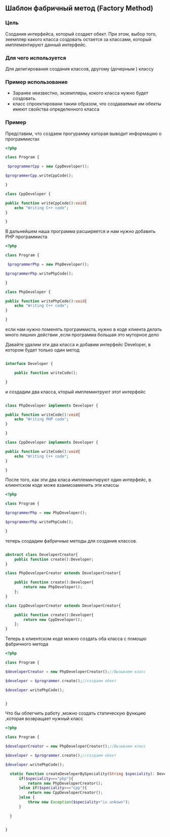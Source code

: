 ## Шаблон фабричный метод (Factory Method)

### Цель

Сзодания интерфейса, который создает обект. При этом, выбор того, экемпляр какого класса создовать 
остается за классами, который имплементируют данный интерфейс.

### Для чего используется  

Для делигирования создания классов, другому (дочерным ) классу 

### Пример использование 


* Заранее неизвестно, экземпляры, кокого класса нужно будет создовать.
* класс спроектировани таким образом, что создаваемые им обекты имеют свойства определенного класса 

### Пример 

Представим, что создаем прогурамму каторая выводит информацию о программистах 

```php
<?php

class Program {

 $programmerCpp = new CppDeveloper();

$programmerCpp.writeCppCode();

}

class CppDeveloper {

public function writeCppCode():void{
    echo "Writing C++ code";
}

}

```

В дальнейшем наша программа расширяется и нам нужно добавить PHP программиста 

```php
<?php

class Program {

 $programmerPhp = new PhpDeveloper();

$programmerPhp.writePhpCode();

}

class PhpDeveloper {

public function writePhpCode():void{
    echo "Writing C++ code";
}

}

```
 если нам нужно поменять программиста, нужно в коде клиента делать много лишних действии ,если программа большая это муторное дело 

Давайте удалим эти два класса и добавим интерфейс Developer, в котором будет только один метод 

```php

interface Developer {

    public function writeCode();

}

```
и создадим два класса, кторый имплеминтруют этот интерфейс 

```php

class PhpDeveloper implements Developer {

public function writeCode():void{
    echo "Writing PHP code";
}

}

class CppDeveloper implements Developer {

public function writeCode():void{
    echo "Writing C++ code";
}

}

```
После того, как эти два класа имплеминтируют один интерфейс, в клиентском коде може взаимозаменить эти классы  

 ```php
<?php

class Program {

$programmerPhp = new PhpDeveloper();

$programmerPhp.writePhpCode();

}
```
теперь создадим фабричные методы для создания классов. 

```php

abstract class DeveloperCreator{
    public function create():Developer;
}

class PhpDeveloperCreator extends DeveloperCreator{

    public function create():Developer{
        return new PhpDeveloper();
    };
}

class CppDeveloperCreator extends DeveloperCreator{

    public function create():Developer{
        return new CppDeveloper();
    };
}

```

Теперь в клиентском коде можно создать оба класса с помощю фабричного метода 


```php
<?php

class Program {

$developerCreator = new PhpDeveloperCreator();//Вызываем класс

$developer = $programmer.create();//создаем обект 

$developer.writePhpCode();


}
```

Что бы облегчить работу ,можно создать статическую функцию ,которая возвращает нужный класс 

```php
<?php

class Program {

$developerCreator = new PhpDeveloperCreator();//Вызываем класс

$developer = $programmer.create();//создаем обект 

$developer.writePhpCode();

  static function createDeveloperBySpeciality(String $speciality): DeveloperCreator{
      if($speciality==="php"){
          return new PhpDeveloperCreator();
      }else if($speciality==="cpp"){
          return new CppDeveloperCreator();
      }else {
          throw new Exception($speciality+"is unkown");
      }

  }


}
```